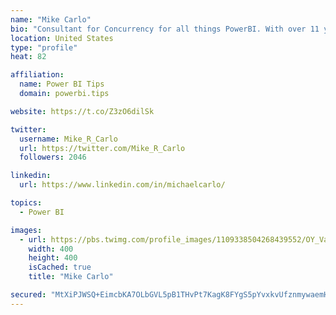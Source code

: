```yaml
---
name: "Mike Carlo"
bio: "Consultant for Concurrency for all things PowerBI. With over 11 years of data experience I'm making waves by deploying PowerBI into local Milwaukee Companies."
location: United States
type: "profile"
heat: 82

affiliation:
  name: Power BI Tips
  domain: powerbi.tips

website: https://t.co/Z3zO6dilSk

twitter:
  username: Mike_R_Carlo
  url: https://twitter.com/Mike_R_Carlo
  followers: 2046

linkedin:
  url: https://www.linkedin.com/in/michaelcarlo/

topics:
  - Power BI

images:
  - url: https://pbs.twimg.com/profile_images/1109338504268439552/OY_Va867_400x400.jpg
    width: 400
    height: 400
    isCached: true
    title: "Mike Carlo"

secured: "MtXiPJWSQ+EimcbKA7OLbGVL5pB1THvPt7KagK8FYgS5pYvxkvUfznmywaemHSbMv82ExyXppAk5u++gkRHRVor6SOdJlFjNBoWTXwosqGgRtsA1pRGue066Of/jjviDt53DrojAcu8gicUrJTVw0r5GKVfUoxyAZeHM3h7hoGDE0k+P9ftx4woEGiEXjKEj4SlhU/yhbQuGi8YCywxgfsQZVqvkmb5wVAcwVQdqwlMqaG7wKiQPYmIEyxXI+5c8hxzrFEW+S73i8DjqwYIQhu70m/fST0Htn4exAJlYiRX20JHlFqVDUgBt8dnW7DgCdGQyywenUhTyiYZf5bw70Z4sJ8/+/ZOed+WNHe0Srele25m216z0zPRpwvjb14ihVimwJBGOBePtZW9heKj0ZnNwOJymrBaRZ4Skhmn9SFM=;GjUbSNqDf/vbPSL62EmJxg=="
---
```


